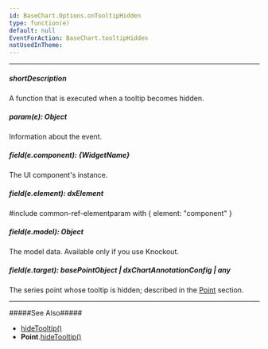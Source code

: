 ```yaml
---
id: BaseChart.Options.onTooltipHidden
type: function(e)
default: null
EventForAction: BaseChart.tooltipHidden
notUsedInTheme: 
---
```

---
##### shortDescription
A function that is executed when a tooltip becomes hidden.

##### param(e): Object
Information about the event.

##### field(e.component): {WidgetName}
The UI component's instance.

##### field(e.element): dxElement
#include common-ref-elementparam with { element: "component" }

##### field(e.model): Object
The model data. Available only if you use Knockout.

##### field(e.target): basePointObject | dxChartAnnotationConfig | any
The series point whose tooltip is hidden; described in the [Point](/api-reference/20%20Data%20Visualization%20Widgets/BaseChart/7%20Chart%20Elements/Point '{basewidgetpath}/Chart_Elements/Point/') section.

---
#####See Also#####
- [hideTooltip()](/api-reference/20%20Data%20Visualization%20Widgets/BaseChart/3%20Methods/hideTooltip().md '{basewidgetpath}/Methods/#hideTooltip')
- **Point**.[hideTooltip()](/api-reference/20%20Data%20Visualization%20Widgets/BaseChart/7%20Chart%20Elements/Point/3%20Methods/hideTooltip().md '{basewidgetpath}/Chart_Elements/Point/Methods/#hideTooltip')